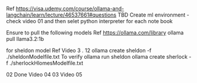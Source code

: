 Ref https://visa.udemy.com/course/ollama-and-langchain/learn/lecture/46537661#questions
TBD Create ml environment - check video 01
and then selet python interpreter for each note book

Ensure to pull the following models
Ref https://ollama.com/library
ollama pull llama3.2:1b

for sheldon model  Ref Video 3 . 12
        ollama create sheldon -f ./sheldonModelfile.txt
            To verify ollama run sheldon 
        ollama create sherlock -f ./sherlockHlomesModelfile.txt 



02 Done    Video 04
03          Video 05